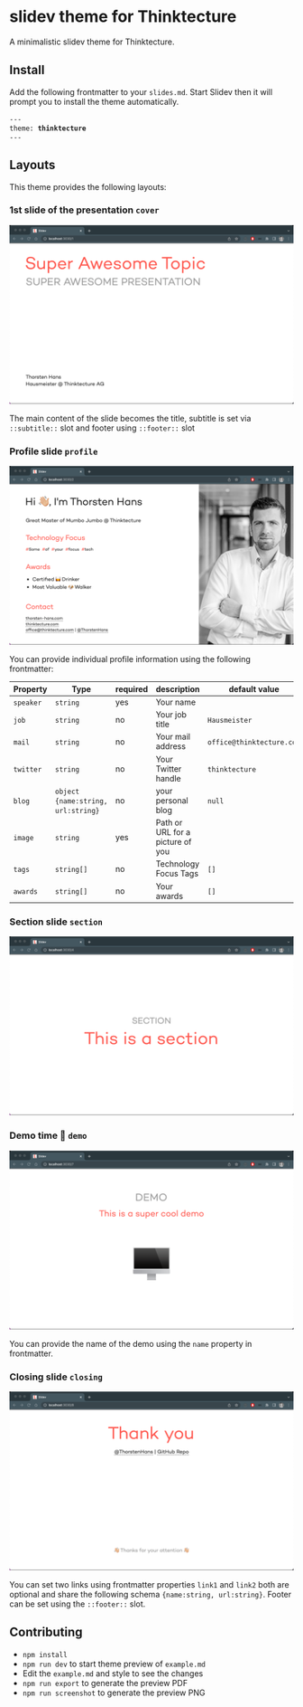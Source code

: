 # slidev theme for Thinktecture

A minimalistic slidev theme for Thinktecture.

## Install

Add the following frontmatter to your `slides.md`. Start Slidev then it will prompt you to install the theme automatically.

<pre><code>---
theme: <b>thinktecture</b>
---</code></pre>

## Layouts

This theme provides the following layouts:

### 1st slide of the presentation `cover`

![Cover Layout](/assets/cover.png)

The main content of the slide becomes the title, subtitle is set via `::subtitle::` slot and footer using `::footer::` slot

### Profile slide `profile`

![Profile Layout](/assets/profile.png)

You can provide individual profile information using the following frontmatter:

| Property | Type | required | description | default value |
| --- | --- | --- | --- | --- |
| `speaker` | `string` | yes | Your name | |
| `job` | `string` | no | Your job title | `Hausmeister` |
| `mail` | `string` | no | Your mail address | `office@thinktecture.com`|
| `twitter`| `string` | no | Your Twitter handle | `thinktecture` |
| `blog` | `object {name:string, url:string}` | no | your personal blog | `null`|
| `image` | `string` | yes | Path or URL for a picture of you | |
| `tags` | `string[]` | no | Technology Focus Tags | `[]` |
| `awards` | `string[]` | no | Your awards | `[]` |

### Section slide `section`

![Section Layout](/assets/section.png)

### Demo time 🚀 `demo`

![Demo Layout](/assets/demo.png)

You can provide the name of the demo using the `name` property in frontmatter.

### Closing slide `closing`

![Closing Layout](/assets/closing.png)

You can set two links using frontmatter properties `link1` and `link2` both are optional and share the following schema `{name:string, url:string}`. Footer can be set using the `::footer::` slot.

## Contributing

- `npm install`
- `npm run dev` to start theme preview of `example.md`
- Edit the `example.md` and style to see the changes
- `npm run export` to generate the preview PDF
- `npm run screenshot` to generate the preview PNG
